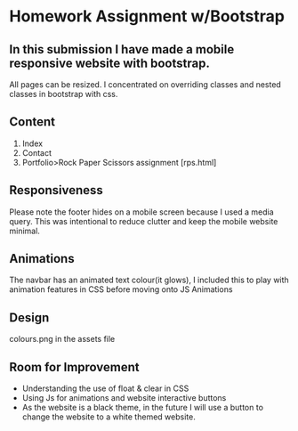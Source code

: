 # Homework Assignment w/Bootstrap



## In this submission I have made a mobile responsive website with bootstrap. 

All pages can be resized. I concentrated on overriding classes and nested classes in bootstrap with css.

## Content
1. Index
2. Contact
3. Portfolio>Rock Paper Scissors assignment [rps.html]


## Responsiveness
Please note the footer hides on a mobile screen because I used a media query. This was intentional to reduce clutter and keep the mobile website minimal.

## Animations
The navbar has an animated text colour(it glows), I included this to play with animation features in CSS before moving onto JS Animations

## Design
colours.png in the assets file


## Room for Improvement
* Understanding the use of float & clear in CSS
* Using Js for animations and website interactive buttons
* As the website is a black theme, in the future I will use a button to change the website to a white themed website.